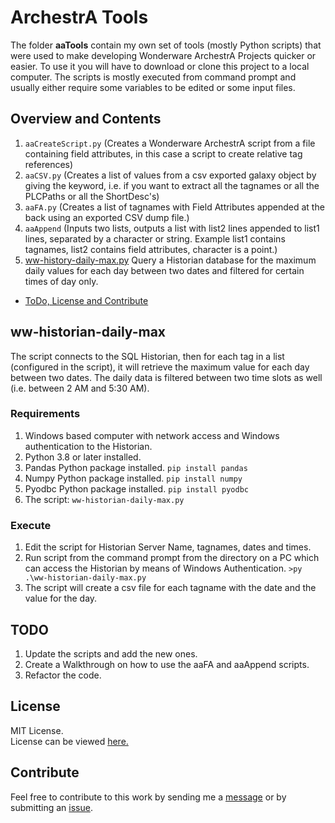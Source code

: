 # ArchestrA Tools  

The folder __aaTools__ contain my own set of tools (mostly Python scripts) that were used to make developing Wonderware ArchestrA Projects quicker or easier. To use it you will have to download or clone this project to a local computer. The scripts is mostly executed from command prompt and usually either require some variables to be edited or some input files.  

## Overview and Contents  

1. ```aaCreateScript.py```    (Creates a Wonderware ArchestrA script from a file containing field attributes, in this case a script to create relative tag references)
2. ```aaCSV.py``` (Creates a list of values from a csv exported galaxy object by giving the keyword, i.e. if you want to extract all the tagnames or all the PLCPaths or all the ShortDesc's)
3. ```aaFA.py``` (Creates a list of tagnames with Field Attributes appended at the back using an exported CSV dump file.)
4. ```aaAppend``` (Inputs two lists, outputs a list with list2 lines appended to list1 lines, separated by a character or string. Example list1 contains tagnames, list2 contains field attributes, character is a point.)  
5. [ww-history-daily-max.py](#ww-historian-daily-max) Query a Historian database for the maximum daily values for each day between two dates and filtered for certain times of day only.  

- [ToDo, License and Contribute](#TODO)  

## ww-historian-daily-max  

The script connects to the SQL Historian, then for each tag in a list (configured in the script), it will retrieve the maximum value for each day between two dates. The daily data is filtered between two time slots as well (i.e. between 2 AM and 5:30 AM).  

### Requirements  

1. Windows based computer with network access and Windows authentication to the Historian.  
2. Python 3.8 or later installed.  
3. Pandas Python package installed. ```pip install pandas```  
4. Numpy Python package installed. ```pip install numpy```  
5. Pyodbc Python package installed. ```pip install pyodbc```  
6. The script: ```ww-historian-daily-max.py```  

### Execute  

1. Edit the script for Historian Server Name, tagnames, dates and times.  
2. Run script from the command prompt from the directory on a PC which can access the Historian by means of Windows Authentication. ```>py .\ww-historian-daily-max.py```  
3. The script will create a csv file for each tagname with the date and the value for the day.  

## TODO  

1. Update the scripts and add the new ones.  
2. Create a Walkthrough on how to use the aaFA and aaAppend scripts.  
3. Refactor the code.  

## License  

MIT License.  
License can be viewed [here.](LICENSE)  

## Contribute  

Feel free to contribute to this work by sending me a [message](mailto:roanfourie@gmail.com) or by submitting an [issue](https://github.com/RoanFourie/ArchestrA-Tools/issues).  
